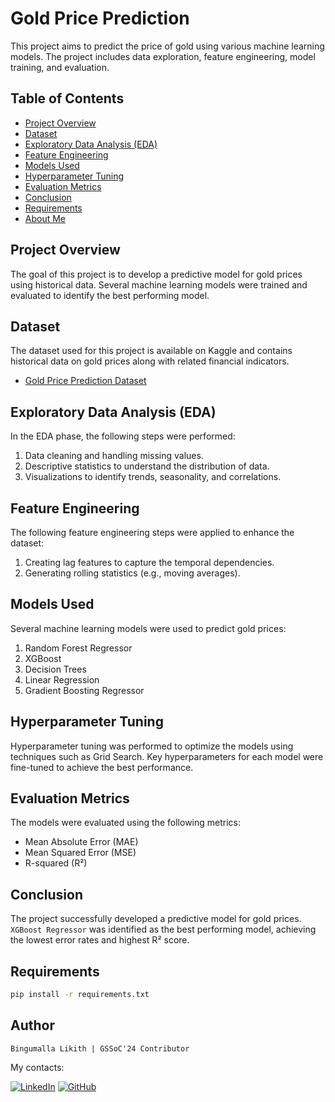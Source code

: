 # Gold Price Prediction

This project aims to predict the price of gold using various machine learning models. The project includes data exploration, feature engineering, model training, and evaluation.

## Table of Contents

- [Project Overview](#project-overview)
- [Dataset](#dataset)
- [Exploratory Data Analysis (EDA)](#exploratory-data-analysis-eda)
- [Feature Engineering](#feature-engineering)
- [Models Used](#models-used)
- [Hyperparameter Tuning](#hyperparameter-tuning)
- [Evaluation Metrics](#evaluation-metrics)
- [Conclusion](#conclusion)
- [Requirements](requirements.txt)
- [About Me](#)

## Project Overview

The goal of this project is to develop a predictive model for gold prices using historical data. Several machine learning models were trained and evaluated to identify the best performing model.

## Dataset

The dataset used for this project is available on Kaggle and contains historical data on gold prices along with related financial indicators.

- [Gold Price Prediction Dataset](https://www.kaggle.com/datasets/sid321axn/gold-price-prediction-dataset)

## Exploratory Data Analysis (EDA)

In the EDA phase, the following steps were performed:

1. Data cleaning and handling missing values.
2. Descriptive statistics to understand the distribution of data.
3. Visualizations to identify trends, seasonality, and correlations.

## Feature Engineering

The following feature engineering steps were applied to enhance the dataset:

1. Creating lag features to capture the temporal dependencies.
2. Generating rolling statistics (e.g., moving averages).

## Models Used

Several machine learning models were used to predict gold prices:

1. Random Forest Regressor
2. XGBoost
3. Decision Trees
4. Linear Regression
5. Gradient Boosting Regressor

## Hyperparameter Tuning

Hyperparameter tuning was performed to optimize the models using techniques such as Grid Search. Key hyperparameters for each model were fine-tuned to achieve the best performance.

## Evaluation Metrics

The models were evaluated using the following metrics:

- Mean Absolute Error (MAE)
- Mean Squared Error (MSE)
- R-squared (R²)

## Conclusion

The project successfully developed a predictive model for gold prices. `XGBoost Regressor` was identified as the best performing model, achieving the lowest error rates and highest R² score.

## Requirements

```bash
pip install -r requirements.txt
```
## Author
`
Bingumalla Likith | GSSoC'24 Contributor 
`

My contacts: 

[![LinkedIn](https://img.shields.io/badge/linkedin-%230077B5.svg?style=for-the-badge&logo=linkedin&logoColor=white)](www.linkedin.com/in/bingumalla-likith-2633392b9)  [![GitHub](https://img.shields.io/badge/github-%23121011.svg?style=for-the-badge&logo=github&logoColor=white)](https://github.com/binguliki)
